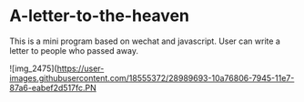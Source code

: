 # A-letter-to-the-heaven


This is a mini program based on wechat and javascript. User can write a letter to people who passed away.


![img_2475](https://user-images.githubusercontent.com/18555372/28989693-10a76806-7945-11e7-87a6-eabef2d517fc.PN
